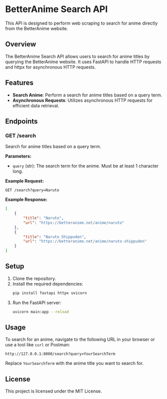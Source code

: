 # BetterAnime Search API

This API is designed to perform web scraping to search for anime directly from the BetterAnime website.

## Overview

The BetterAnime Search API allows users to search for anime titles by querying the BetterAnime website. It uses FastAPI to handle HTTP requests and httpx for asynchronous HTTP requests.

## Features

- **Search Anime**: Perform a search for anime titles based on a query term.
- **Asynchronous Requests**: Utilizes asynchronous HTTP requests for efficient data retrieval.

## Endpoints

### GET /search

Search for anime titles based on a query term.

**Parameters:**
- `query` (str): The search term for the anime. Must be at least 1 character long.

**Example Request:**
```
GET /search?query=Naruto
```

**Example Response:**
```json
[
    {
        "title": "Naruto",
        "url": "https://betteranime.net/anime/naruto"
    },
    {
        "title": "Naruto Shippuden",
        "url": "https://betteranime.net/anime/naruto-shippuden"
    }
]
```

## Setup

1. Clone the repository.
2. Install the required dependencies:
   ```bash
   pip install fastapi httpx uvicorn
   ```
3. Run the FastAPI server:
   ```bash
   uvicorn main:app --reload
   ```

## Usage

To search for an anime, navigate to the following URL in your browser or use a tool like `curl` or Postman:
```
http://127.0.0.1:8000/search?query=YourSearchTerm
```

Replace `YourSearchTerm` with the anime title you want to search for.

## License

This project is licensed under the MIT License.